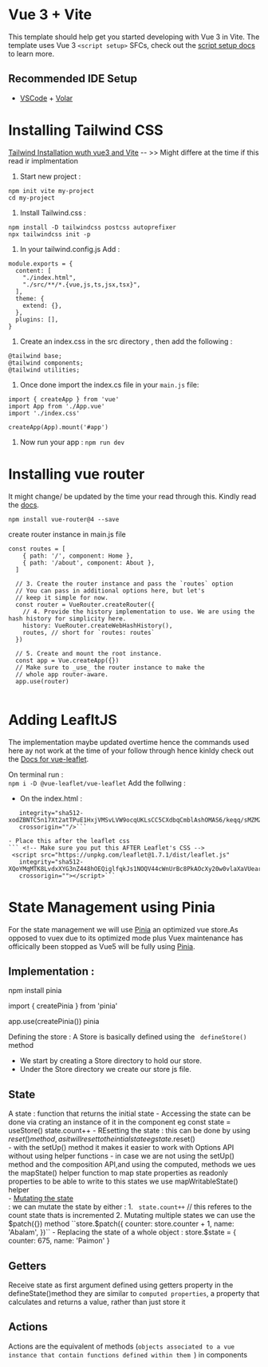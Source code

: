 # Vue 3 + Vite

This template should help get you started developing with Vue 3 in Vite. The template uses Vue 3 `<script setup>` SFCs, check out the [script setup docs](https://v3.vuejs.org/api/sfc-script-setup.html#sfc-script-setup) to learn more.

## Recommended IDE Setup

- [VSCode](https://code.visualstudio.com/) + [Volar](https://marketplace.visualstudio.com/items?itemName=johnsoncodehk.volar)


# Installing Tailwind CSS  

[Tailwind Installation wuth vue3 and Vite](https://tailwindcss.com/docs/guides/vite) -- >> Might differe at the time if this read ir implmentation 
 
1. Start new project :
```
npm init vite my-project
cd my-project

```
1. Install Tailwind.css :
```
npm install -D tailwindcss postcss autoprefixer
npx tailwindcss init -p
```

1. In your tailwind.config.js Add : 
```
module.exports = {
  content: [
    "./index.html",
    "./src/**/*.{vue,js,ts,jsx,tsx}",
  ],
  theme: {
    extend: {},
  },
  plugins: [],
}
```

1. Create an index.css in the src directory , then add the following :
 ```
@tailwind base;
@tailwind components;
@tailwind utilities;
 ```
1. Once done import the index.cs file in your  `main.js` file:  

```
import { createApp } from 'vue'
import App from './App.vue'
import './index.css'

createApp(App).mount('#app')
```

1. Now run your app : `npm run dev`

# Installing vue router 
It might change/ be updated by the time your read through this. Kindly read the [docs](https://next.router.vuejs.org/installation.html#npm).

```npm install vue-router@4 --save```

create router instance in main.js file
``` 
const routes = [
    { path: '/', component: Home },
    { path: '/about', component: About },
  ]
  
  // 3. Create the router instance and pass the `routes` option
  // You can pass in additional options here, but let's
  // keep it simple for now.
  const router = VueRouter.createRouter({
    // 4. Provide the history implementation to use. We are using the hash history for simplicity here.
    history: VueRouter.createWebHashHistory(),
    routes, // short for `routes: routes`
  })
  
  // 5. Create and mount the root instance.
  const app = Vue.createApp({})
  // Make sure to _use_ the router instance to make the
  // whole app router-aware.
  app.use(router)
  
  ```

# Adding LeafltJS
The implementation maybe updated overtime hence the commands used here ay not work at the time of your follow through hence kinldy check out the [Docs for vue-leaflet](https://github.com/vue-leaflet/vue-leaflet).

On terminal run :  
`npm i -D @vue-leaflet/vue-leaflet`
Add the follwing :
- On the index.html : 
```<link rel="stylesheet" href="https://unpkg.com/leaflet@1.7.1/dist/leaflet.css"
   integrity="sha512-xodZBNTC5n17Xt2atTPuE1HxjVMSvLVW9ocqUKLsCC5CXdbqCmblAshOMAS6/keqq/sMZMZ19scR4PsZChSR7A=="
   crossorigin=""/>```

- Place this after the leaflet css
``` <!-- Make sure you put this AFTER Leaflet's CSS -->
 <script src="https://unpkg.com/leaflet@1.7.1/dist/leaflet.js"
   integrity="sha512-XQoYMqMTK8LvdxXYG3nZ448hOEQiglfqkJs1NOQV44cWnUrBc8PkAOcXy20w0vlaXaVUearIOBhiXZ5V3ynxwA=="
   crossorigin=""></script>```  

```

# State Management using Pinia 
For the state management we will use [Pinia](https://vuejs.org/guide/scaling-up/state-management.html#pinia) an optimized vue store.As opposed to vuex due to its optimized mode plus Vuex maintenance has officically been stopped as Vue5 will be fully using [Pinia](https://vuejs.org/guide/scaling-up/state-management.html#pinia). 

## Implementation  : 
npm install pinia 

import { createPinia } from 'pinia'

app.use(createPinia()) pinia 

<!-- It might be a hustle intsalling pinina via aplugin you may be forece to use --force -->

Defining the store : 
A Store is basically defined using the ` defineStore()` method

- We start by creating a Store directory to hold our store. 
- Under the Store directory we create our store js file. 

## State
A state : function that returns the initial state
        - Accessing the state can be done via crating an instance of it in  the component 
        eg const state  = useStore()
                state.count++
        - REsetting the state :  this can be done by using $reset() method, as it will reset to the intial state eg
                state.$reset()      
        - with the setUp() method it makes it easier to work with Options API without using helper functions
        - in case we are not using the setUp() method and the composition API,and using the computed, methods we ues the mapState() helper function to map state properties as readonly properties
        to be able to write to this states we use mapWritableState() helper  
       -  [Mutating the state](https://pinia.vuejs.org/core-concepts/state.html#mutating-the-state)    
       : we can mutate the state by either  :
        1. ` state.count++` // this referes to the count state thats is incremented
        2. Mutating multiple states we can use the $patch({}) method
                  ``store.$patch({
            counter: store.counter + 1,
            name: 'Abalam',   })``
      - Replacing the state of a whole object : 
          store.$state = { counter: 675, name: 'Paimon' }
             
## Getters  
Receive state as first argument
defined using getters property in the defineState()method
they are similar to `computed properties`, a property that calculates and returns a value, rather than just store it

## Actions
Actions are the equivalent of methods (`objects associated to a vue instance that contain functions defined within them `) in components